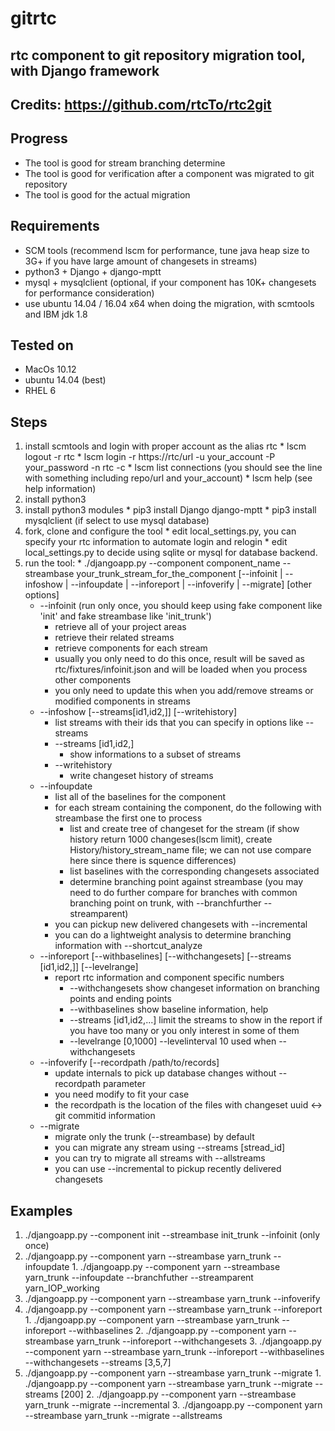 # gitrtc

## rtc component to git repository migration tool, with Django framework

## Credits: https://github.com/rtcTo/rtc2git

## Progress
  - The tool is good for stream branching determine
  - The tool is good for verification after a component was migrated to git repository
  - The tool is good for the actual migration

## Requirements
  - SCM tools (recommend lscm for performance, tune java heap size to 3G+ if you have large amount of changesets in streams)
  - python3 + Django + django-mptt
  - mysql + mysqlclient (optional, if your component has 10K+ changesets for performance consideration)
  - use ubuntu 14.04 / 16.04 x64 when doing the migration, with scmtools and IBM jdk 1.8
  
## Tested on
  - MacOs 10.12
  - ubuntu 14.04 (best)
  - RHEL 6
  
## Steps
  1. install scmtools and login with proper account as the alias rtc
    * lscm logout -r rtc
    * lscm login -r https://rtc/url -u your_account -P your_password -n rtc -c
    * lscm list connections  (you should see the line with something including repo/url and your_account)
    * lscm help  (see help information)
  2. install python3
  3. install python3 modules
    * pip3 install Django django-mptt
    * pip3 install mysqlclient (if select to use mysql database)
  4. fork, clone and configure the tool
    * edit local_settings.py, you can specify your rtc information to automate login and relogin
    * edit local_settings.py to decide using sqlite or mysql for database backend.
  5. run the tool:
    * ./djangoapp.py --component component_name --streambase your_trunk_stream_for_the_component [--infoinit | --infoshow | --infoupdate | --inforeport | --infoverify | --migrate] [other options]
      * --infoinit (run only once, you should keep using fake component like 'init' and fake streambase like 'init_trunk')
        * retrieve all of your project areas
        * retrieve their related streams
        * retrieve components for each stream
        * usually you only need to do this once, result will be saved as rtc/fixtures/infoinit.json and will be loaded when you process other components
        * you only need to update this when you add/remove streams or modified components in streams
      * --infoshow [--streams[id1,id2,]] [--writehistory]
        * list streams with their ids that you can specify in options like --streams
        * --streams [id1,id2,]
          * show informations to a subset of streams
        * --writehistory
          * write changeset history of streams 
      * --infoupdate
        * list all of the baselines for the component
        * for each stream containing the component, do the following with streambase the first one to process
          * list and create tree of changeset for the stream (if show history return 1000 changeses(lscm limit), create History/history_stream_name file; we can not use compare here since there is squence differences)
          * list baselines with the corresponding changesets associated
          * determine branching point against streambase (you may need to do further compare for branches with common branching point on trunk, with --branchfurther --streamparent)
        * you can pickup new delivered changesets with --incremental
        * you can do a lightweight analysis to determine branching information with --shortcut_analyze
      * --inforeport [--withbaselines] [--withchangesets] [--streams [id1,id2,]] [--levelrange]
        * report rtc information and component specific numbers
          * --withchangesets
          show changeset information on branching points and ending points
          * --withbaselines
          show baseline information, help
          * --streams [id1,id2,...]
          limit the streams to show in the report if you have too many or you only interest in some of them
          * --levelrange [0,1000] --levelinterval 10
          used when --withchangesets
      * --infoverify [--recordpath /path/to/records]
        * update internals to pick up database changes without --recordpath parameter
        * you need modify to fit your case
        * the recordpath is the location of the files with changeset uuid <-> git commitid information 
      * --migrate 
        * migrate only the trunk (--streambase) by default
        * you can migrate any stream using --streams [stread_id]
        * you can try to migrate all streams with --allstreams
        * you can use --incremental to pickup recently delivered changesets

## Examples
  1. ./djangoapp.py --component init --streambase init_trunk --infoinit  (only once)
  2. ./djangoapp.py --component yarn --streambase yarn_trunk --infoupdate
    1. ./djangoapp.py --component yarn --streambase yarn_trunk --infoupdate --branchfuther --streamparent yarn_IOP_working
  3. ./djangoapp.py --component yarn --streambase yarn_trunk --infoverify
  4. ./djangoapp.py --component yarn --streambase yarn_trunk --inforeport
    1. ./djangoapp.py --component yarn --streambase yarn_trunk --inforeport --withbaselines
    2. ./djangoapp.py --component yarn --streambase yarn_trunk --inforeport --withchangesets
    3. ./djangoapp.py --component yarn --streambase yarn_trunk --inforeport --withbaselines --withchangesets --streams [3,5,7]
  5. ./djangoapp.py --component yarn --streambase yarn_trunk --migrate
    1. ./djangoapp.py --component yarn --streambase yarn_trunk --migrate --streams [200]
    2. ./djangoapp.py --component yarn --streambase yarn_trunk --migrate --incremental
    3. ./djangoapp.py --component yarn --streambase yarn_trunk --migrate --allstreams
